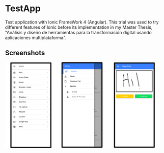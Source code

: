 # TestApp
Test application with Ionic FrameWork 4 (Angular). This trial was used to try different features of Ionic before its implementation in my Master Thesis, "Análisis y diseño de herramientas para la transformación digital usando aplicaciones multiplataforma".

## Screenshots

![Screenshot1](https://github.com/VicenteFL/TestApp/blob/master/Images/Imagen1.png)

